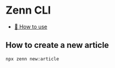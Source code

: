 # Zenn CLI

* [📘 How to use](https://zenn.dev/zenn/articles/zenn-cli-guide)

## How to create a new article 
```bash
npx zenn new:article
```